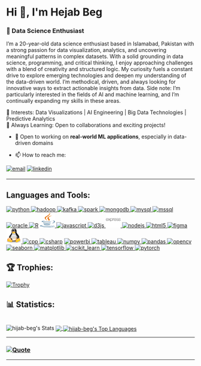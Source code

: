 # Hi 👋, I'm Hejab Beg
### 🚀 Data Science Enthusiast

I’m a 20-year-old data science enthusiast based in Islamabad, Pakistan with a strong passion for data visualization, analytics, and uncovering meaningful patterns in complex datasets. With a solid grounding in data science, programming, and critical thinking, I enjoy approaching challenges with a blend of creativity and structured logic. My curiosity fuels a constant drive to explore emerging technologies and deepen my understanding of the data-driven world. I’m methodical, driven, and always looking for innovative ways to extract actionable insights from data.
Side note: I’m particularly interested in the fields of AI and machine learning, and I’m continually expanding my skills in these areas. 

🔹 Interests: Data Visualizations | AI Engineering | Big Data Technologies | Predictive Analytics <br>
🔹 Always Learning: Open to collaborations and exciting projects!<br>

- 👯 Open to working on **real-world ML applications**, especially in data-driven domains

- 📫 How to reach me:

<p>
<a href="mailto:hijabtb15@gmail.com" target="_blank"><img src="https://img.shields.io/badge/Email-hijabtb15@gmail.com-%23c62929?style=flat&logo=Gmail&logoColor=white" alt="email" style="margin-bottom: 5px;"/></a>
<a href="https://linkedin.com/in/hejab-beg-" target="_blank"> <img src=https://img.shields.io/badge/linkedin-%231E77B5.svg?style=flat&logo=linkedin&logoColor=white alt=linkedin style="margin-bottom: 5px;" /></a>

---

## Languages and Tools:</h3>
<p align="left"> 
<a href="https://www.python.org" target="_blank" rel="noreferrer"> <img src="https://raw.githubusercontent.com/gilbarbara/logos/main/logos/python.svg" alt="python" width="40" height="40"/> </a> 
<a href="https://hadoop.apache.org/" target="_blank" rel="noreferrer"> <img src="https://raw.githubusercontent.com/gilbarbara/logos/main/logos/hadoop.svg" alt="hadoop" width="40" height="40"/> </a> 
<a href="https://kafka.apache.org/" target="_blank" rel="noreferrer"> <img src="https://www.vectorlogo.zone/logos/apache_kafka/apache_kafka-icon.svg" alt="kafka" width="40" height="40"/> </a> 
<a href="https://spark.apache.org/" target="_blank" rel="noreferrer"> <img src="https://raw.githubusercontent.com/gilbarbara/logos/main/logos/apache-spark.svg" alt="spark" width="40" height="40"/> </a> 
<a href="https://www.mongodb.com/" target="_blank" rel="noreferrer"> <img src="https://raw.githubusercontent.com/gilbarbara/logos/main/logos/mongodb-icon.svg" alt="mongodb" width="40" height="40"/> </a> 
<a href="https://www.mysql.com/" target="_blank" rel="noreferrer"> <img src="https://raw.githubusercontent.com/gilbarbara/logos/main/logos/mysql-icon.svg" alt="mysql" width="40" height="40"/> </a>
<a href="https://www.microsoft.com/en-us/sql-server" target="_blank" rel="noreferrer"> <img src="https://www.svgrepo.com/show/303229/microsoft-sql-server-logo.svg" alt="mssql" width="40" height="40"/> </a> 
<a href="https://www.oracle.com/" target="_blank" rel="noreferrer"> <img src="https://raw.githubusercontent.com/gilbarbara/logos/main/logos/oracle.svg" alt="oracle" width="40" height="40"/> </a> 
<a href="https://www.r-project.org/" target="_blank"><img src="https://raw.githubusercontent.com/gilbarbara/logos/main/logos/r-lang.svg" alt="R" height="40" width="40" /></a>
<a href="https://www.java.com" target="_blank" rel="noreferrer"> <img src="https://raw.githubusercontent.com/gilbarbara/logos/main/logos/java.svg" alt="java" width="40" height="40"/> </a> 
<a href="https://www.javascript.com/" target="_blank" rel="noreferrer"> <img src="https://raw.githubusercontent.com/gilbarbara/logos/main/logos/javascript.svg" alt="javascript" width="40" height="40"/> </a> 
<a href="https://d3js.org/" target="_blank" rel="noreferrer"> <img src="https://raw.githubusercontent.com/gilbarbara/logos/main/logos/d3.svg" alt="d3js" width="40" height="40"/> </a> 
<a href="https://expressjs.com" target="_blank" rel="noreferrer"> <img src="https://raw.githubusercontent.com/devicons/devicon/master/icons/express/express-original-wordmark.svg" alt="express" width="40" height="40"/> </a> 
<a href="https://nodejs.org" target="_blank" rel="noreferrer"> <img src="https://raw.githubusercontent.com/gilbarbara/logos/main/logos/nodejs-icon.svg" alt="nodejs" width="40" height="40"/> </a> 
<a href="https://html.spec.whatwg.org/" target="_blank" rel="noreferrer"> <img src="https://raw.githubusercontent.com/gilbarbara/logos/main/logos/html-5.svg" alt="html5" width="40" height="40"/> </a> 
<a href="https://www.figma.com/" target="_blank" rel="noreferrer"> <img src="https://raw.githubusercontent.com/gilbarbara/logos/main/logos/figma.svg" alt="figma" width="40" height="40"/> </a> 
<a href="https://www.linux.org/" target="_blank" rel="noreferrer"> <img src="https://raw.githubusercontent.com/gilbarbara/logos/main/logos/linux-tux.svg" alt="linux" width="40" height="40"/> </a> 
<a href="https://www.cplusplus.com/" target="_blank" rel="noreferrer"> <img src="https://raw.githubusercontent.com/gilbarbara/logos/main/logos/c-plusplus.svg" alt="cpp" width="40" height="40"/> </a> 
<a href="https://dotnet.microsoft.com/en-us/languages/csharp" target="_blank"><img src="https://icon.icepanel.io/Technology/svg/C%23-%28CSharp%29.svg" alt="csharp" height="40" width="40" /></a>
<a href="https://learn.microsoft.com/en-us/power-bi/" target="_blank" rel="noreferrer"> <img src="https://upload.wikimedia.org/wikipedia/commons/c/cf/New_Power_BI_Logo.svg" alt="powerbi" width="40" height="40"/> </a> 
<a href="https://www.tableau.com/" target="_blank" rel="noreferrer"> <img src="https://github.com/gilbarbara/logos/blob/main/logos/tableau-icon.svg" alt="tableau" width="40" height="40"/> </a> 
<a href="https://numpy.org//" target="_blank" rel="noreferrer"> <img src="https://raw.githubusercontent.com/gilbarbara/logos/main/logos/numpy.svg" alt="numpy" width="40" height="40"/> </a> 
<a href="https://pandas.pydata.org/" target="_blank" rel="noreferrer"> <img src="https://raw.githubusercontent.com/gilbarbara/logos/main/logos/pandas-icon.svg" alt="pandas" width="40" height="40"/> </a> 
<a href="https://opencv.org/" target="_blank" rel="noreferrer"> <img src="https://raw.githubusercontent.com/gilbarbara/logos/main/logos/opencv.svg" alt="opencv" width="40" height="40"/> </a> 
<a href="https://seaborn.pydata.org/" target="_blank" rel="noreferrer"> <img src="https://raw.githubusercontent.com/gilbarbara/logos/main/logos/seaborn-icon.svg" alt="seaborn" width="40" height="40"/> </a> 
<a href="https://matplotlib.org/" target="_blank" rel="noreferrer"> <img src="https://raw.githubusercontent.com/gilbarbara/logos/main/logos/matplotlib-icon.svg" alt="matplotlib" width="40" height="40"/> </a>
<a href="https://scikit-learn.org/" target="_blank" rel="noreferrer"> <img src="https://upload.wikimedia.org/wikipedia/commons/0/05/Scikit_learn_logo_small.svg" alt="scikit_learn" width="40" height="40"/> </a> 
<a href="https://www.tensorflow.org" target="_blank" rel="noreferrer"> <img src="https://raw.githubusercontent.com/gilbarbara/logos/main/logos/tensorflow.svg" alt="tensorflow" width="40" height="40"/> </a> 
<a href="https://www.pytorch.org" target="_blank" rel="noreferrer"> <img src="https://raw.githubusercontent.com/gilbarbara/logos/main/logos/pytorch-icon.svg" alt="pytorch" width="40" height="40"/> </a> 


## 🏆 Trophies:

[![Trophy](https://github-profile-trophy.vercel.app/?username=hijab-beg&column=-1&theme=dark_lover)](https://github.com/ryo-ma/github-profile-trophy)

## 📊 Statistics:

<br>                                                 
<img src="https://pixel-profile.vercel.app/api/github-stats?username=hijab-beg&theme=journey&dithering=true&pixelate_avatar=false" alt="hijab-beg's Stats">
<a href="https://github.com/hijab-beg/github-readme-stats">
  <img height=200 align="center" src="https://github-readme-stats-fawn-seven-41.vercel.app/api?username=hijab-beg&theme=gruvbox&hide_border=true"/>
  <img height=200 align="center" src="https://github-readme-stats.vercel.app/api/top-langs/?username=hijab-beg&theme=gruvbox&show_icons=true&hide_border=true&layout=donut" alt="hijab-beg's Top Languages">
</div>

---

### [![Quote](https://readme-typing-svg.demolab.com/?lines="Take+it+easy+and+push+through!"&height=60&color=FFD700&multiline=true)](https://git.io/typing-svg)

---
